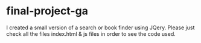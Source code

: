 # final-project-ga

I created a small version of a search or book finder using JQery. Please just check all the files index.html & js files in order to see the code used. 
 
